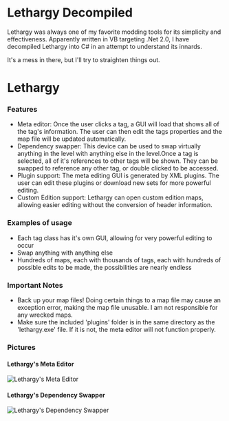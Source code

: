 # Lethargy Decompiled

Lethargy was always one of my favorite modding tools for its simplicity and effectiveness.  Apparently written in VB targeting .Net 2.0, I have decompiled Lethargy into C# in an attempt to understand its innards.

It's a mess in there, but I'll try to straighten things out.

# Lethargy

### Features

* Meta editor: Once the user clicks a tag, a GUI will load that shows all of the tag's information. The user can then edit the tags properties and the map file will be updated automatically.
* Dependency swapper: This device can be used to swap virtually anything in the level with anything else in the level.Once a tag is selected, all of it's references to other tags will be shown. They can be swapped to reference any other tag, or double clicked to be accessed.
* Plugin support: The meta editing GUI is generated by XML plugins. The user can edit these plugins or download new sets for more powerful editing.
* Custom Edition support: Lethargy can open custom edition maps, allowing easier editing without the conversion of header information.

### Examples of usage

* Each tag class has it's own GUI, allowing for very powerful editing to occur
* Swap anything with anything else
* Hundreds of maps, each with thousands of tags, each with hundreds of possible edits to be made, the possibilities are nearly endless

### Important Notes

* Back up your map files! Doing certain things to a map file may cause an exception error, making the map file unusable. I am not responsible for any wrecked maps.
* Make sure the included 'plugins' folder is in the same directory as the 'lethargy.exe' file. If it is not, the meta editor will not function properly.

### Pictures

#### Lethargy's Meta Editor

![Lethargy's Meta Editor](http://i.imgur.com/T6QgE.jpg)

#### Lethargy's Dependency Swapper

![Lethargy's Dependency Swapper](http://i.imgur.com/pKDgg.jpg)
